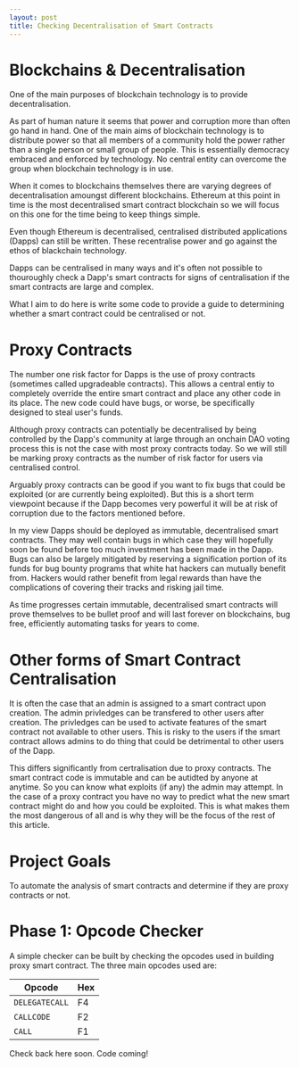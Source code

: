 ```yaml
---
layout: post
title: Checking Decentralisation of Smart Contracts
---
```

# Blockchains & Decentralisation

One of the main purposes of blockchain technology is to provide decentralisation.

As part of human nature it seems that power and corruption more than often go hand in hand. One of the main aims of blockchain technology is to distribute power so that all members of a community hold the power rather than a single person or small group of people. This is essentially democracy embraced and enforced by technology. No central entity can overcome the group when blockchain technology is in use.

When it comes to blockchains themselves there are varying degrees of decentralisation amoungst different blockchains. Ethereum at this point in time is the most decentralised smart contract blockchain so we will focus on this one for the time being to keep things simple.

Even though Ethereum is decentralised, centralised distributed applications (Dapps) can still be written. These recentralise power and go against the ethos of blackchain technology.

Dapps can be centralised in many ways and it's often not possible to thouroughly check a Dapp's smart contracts for signs of centralisation if the smart contracts are large and complex.

What I aim to do here is write some code to provide a guide to determining whether a smart contract could be centralised or not.

# Proxy Contracts

The number one risk factor for Dapps is the use of proxy contracts (sometimes called upgradeable contracts). This allows a central entiy to completely override the entire smart contract and place any other code in its place. The new code could have bugs, or worse, be specifically designed to steal user's funds.

Although proxy contracts can potentially be decentralised by being controlled by the Dapp's community at large through an onchain DAO voting process this is not the case with most proxy contracts today. So we will still be marking proxy contracts as the number of risk factor for users via centralised control.

Arguably proxy contracts can be good if you want to fix bugs that could be exploited (or are currently being exploited). But this is a short term viewpoint because if the Dapp becomes very powerful it will be at risk of corruption due to the factors mentioned before.

In my view Dapps should be deployed as immutable, decentralised smart contracts. They may well contain bugs in which case they will hopefully soon be found before too much investment has been made in the Dapp. Bugs can also be largely mitigated by reserving a signification portion of its funds for bug bounty programs that white hat hackers can mutually benefit from. Hackers would rather benefit from legal rewards than have the complications of covering their tracks and risking jail time.

As time progresses certain immutable, decentralised smart contracts will prove themselves to be bullet proof and will last forever on blockchains, bug free, efficiently automating tasks for years to come.

# Other forms of Smart Contract Centralisation

It is often the case that an admin is assigned to a smart contract upon creation. The admin privledges can be transfered to other users after creation. The privledges can be used to activate features of the smart contract not available to other users. This is risky to the users if the smart contract allows admins to do thing that could be detrimental to other users of the Dapp.

This differs significantly from certralisation due to proxy contracts. The smart contract code is immutable and can be autidted by anyone at anytime. So you can know what exploits (if any) the admin may attempt. In the case of a proxy contract you have no way to predict what the new smart contract might do and how you could be exploited. This is what makes them the most dangerous of all and is why they will be the focus of the rest of this article.

# Project Goals

To automate the analysis of smart contracts and determine if they are proxy contracts or not.

# Phase 1: Opcode Checker

A simple checker can be built by checking the opcodes used in building proxy smart contract. The three main opcodes used are:

|Opcode|Hex|
|-|-|
| `DELEGATECALL` | F4 |
|`CALLCODE` | F2 |
| `CALL` | F1 |

Check back here soon. Code coming!
